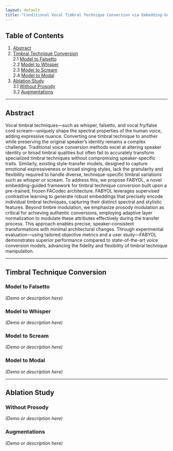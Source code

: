 ```yaml
---
layout: default
title: "Conditional Vocal Timbral Technique Conversion via Embedding-Guided Attribute Modulation"
---
```


<!-- Link to custom CSS to hide GitHub button and footer -->
<link rel="stylesheet" href="/assets/css/style.css">

## Table of Contents
1. [Abstract](#abstract)  
2. [Timbral Technique Conversion](#timbral-technique-conversion)  
   2.1 [Model to Falsetto](#model-to-falsetto)  
   2.2 [Model to Whisper](#model-to-whisper)  
   2.3 [Model to Scream](#model-to-scream)  
   2.4 [Model to Modal](#model-to-modal)  
3. [Ablation Study](#ablation-study)  
   3.1 [Without Prosody](#without-prosody)  
   3.2 [Augmentations](#augmentations)  

---

## Abstract

Vocal timbral techniques—such as whisper, falsetto, and vocal fry/false cord scream—uniquely shape the spectral properties of the human voice, adding expressive nuance. Converting one timbral technique to another while preserving the original speaker’s identity remains a complex challenge. Traditional voice conversion methods excel at altering speaker identity or broad timbral qualities but often fail to accurately transform specialized timbral techniques without compromising speaker-specific traits. Similarly, existing style-transfer models, designed to capture emotional expressiveness or broad singing styles, lack the granularity and flexibility required to handle diverse, technique-specific timbral variations such as whisper or scream. To address this, we propose FABYOL, a novel embedding-guided framework for timbral technique conversion built upon a pre-trained, frozen FACodec architecture. FABYOL leverages supervised contrastive learning to generate robust embeddings that precisely encode individual timbral techniques, capturing their distinct spectral and stylistic features. Beyond timbre modulation, we emphasize prosody modulation as critical for achieving authentic conversions, employing adaptive layer normalization to modulate these attributes effectively during the transfer process. This approach enables precise, speaker-consistent transformations with minimal architectural changes. Through experimental evaluation—using tailored objective metrics and a user study—FABYOL demonstrates superior performance compared to state-of-the-art voice conversion models, advancing the fidelity and flexibility of timbral technique manipulation.

---

## Timbral Technique Conversion

### Model to Falsetto

*(Demo or description here)*

### Model to Whisper

*(Demo or description here)*

### Model to Scream

*(Demo or description here)*

### Model to Modal

*(Demo or description here)*

---

## Ablation Study

### Without Prosody

*(Demo or description here)*

### Augmentations

*(Demo or description here)*

